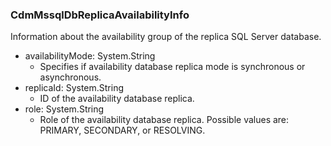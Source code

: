 ### CdmMssqlDbReplicaAvailabilityInfo
Information about the availability group of the replica SQL Server database.

- availabilityMode: System.String
  - Specifies if availability database replica mode is synchronous or asynchronous.
- replicaId: System.String
  - ID of the availability database replica.
- role: System.String
  - Role of the availability database replica. Possible values are: PRIMARY, SECONDARY, or RESOLVING.
